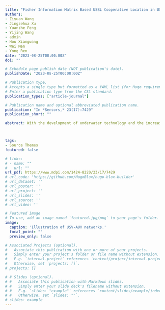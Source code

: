 ```yaml
---
title: "Fisher Information Matrix Based USBL Cooperative Location in USV-AUV Networks"
authors:
- Ziyuan Wang
- Jingzehua Xu
- Yuanzhe Feng
- Yijing Wang
- admin
- Hou Xiangwang
- Wei Men
- Yong Ren
date: "2023-08-25T00:00:00Z"
doi: ""

# Schedule page publish date (NOT publication's date).
publishDate: "2023-08-25T00:00:00Z"

# Publication type.
# Accepts a single type but formatted as a YAML list (for Hugo requirements).
# Enter a publication type from the CSL standard.
publication_types: ["article-journal"]

# Publication name and optional abbreviated publication name.
publication: "In *Sensors,* 23(17):7429"
publication_short: ""

abstract: With the development of underwater technology and the increasing demand for ocean development, more and more intelligent equipment is being applied to underwater scientific missions. Specifically, autonomous underwater vehicle (AUV) clusters are being used for their flexibility and the advantages of carrying communication and detection units, often performing underwater tasks in formation. In order to locate AUVs with high precision, we introduce an unmanned surface vehicle (USV) with global positioning system (GPS) and propose a USV–AUV network. Furthermore, we propose an ultra-short baseline (USBL) acoustic cooperative location scheme with an orthogonal array, which is based on underwater communication with sonar. Based on the derivation of the Fisher information matrix formula under Cartesian parameters, we analyze the positioning accuracy of AUVs in different positions under the USBL positioning mode to derive the optimal array of the AUV formation. In addition, we propose a USV path planning scheme based on Dubins path planning functions to assist in locating the AUV formation. The simulation results verify that the proposed scheme can ensure the positioning accuracy of the AUV formation and help underwater research missions.



tags:
- Source Themes
featured: false

# links:
# - name: ""
#   url: ""
url_pdf: https://www.mdpi.com/1424-8220/23/17/7429
# url_code: 'https://github.com/HugoBlox/hugo-blox-builder'
# url_dataset: ''
# url_poster: ''
# url_project: ''
# url_slides: ''
# url_source: ''
# url_video: ''

# Featured image
# To use, add an image named `featured.jpg/png` to your page's folder. 
image:
  caption: 'Illustration of USV-AUV networks.'
  focal_point: ""
  preview_only: false

# Associated Projects (optional).
#   Associate this publication with one or more of your projects.
#   Simply enter your project's folder or file name without extension.
#   E.g. `internal-project` references `content/project/internal-project/index.md`.
#   Otherwise, set `projects: []`.
# projects: []

# # Slides (optional).
# #   Associate this publication with Markdown slides.
# #   Simply enter your slide deck's filename without extension.
# #   E.g. `slides: "example"` references `content/slides/example/index.md`.
# #   Otherwise, set `slides: ""`.
# slides: example
---
```


<!-- {{% callout note %}}
Click the *Cite* button above to demo the feature to enable visitors to import publication metadata into their reference management software.
{{% /callout %}}

{{% callout note %}}
Create your slides in Markdown - click the *Slides* button to check out the example.
{{% /callout %}}

Add the publication's **full text** or **supplementary notes** here. You can use rich formatting such as including [code, math, and images](https://docs.hugoblox.com/content/writing-markdown-latex/). -->
